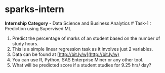 # sparks-intern
**Internship Category** - Data Science and Business Analytics # Task-1 : Prediction using Supervised ML   
1. Predict the percentage of marks of an student based on the number of study hours.
2. This is a simple linear regression task as it involves just 2 variables. 
3. Data can be found at [http://bit.ly/w](http://bit.ly/w) 
4. You can use R, Python, SAS Enterprise Miner or any other tool. 
5. What will be predicted score if a student studies for 9.25 hrs/ day?
